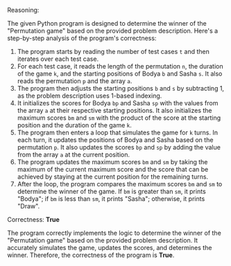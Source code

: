 Reasoning:

The given Python program is designed to determine the winner of the "Permutation game" based on the provided problem description. Here's a step-by-step analysis of the program's correctness:

1.  The program starts by reading the number of test cases `t` and then iterates over each test case.
2.  For each test case, it reads the length of the permutation `n`, the duration of the game `k`, and the starting positions of Bodya `b` and Sasha `s`. It also reads the permutation `p` and the array `a`.
3.  The program then adjusts the starting positions `b` and `s` by subtracting 1, as the problem description uses 1-based indexing.
4.  It initializes the scores for Bodya `bp` and Sasha `sp` with the values from the array `a` at their respective starting positions. It also initializes the maximum scores `bm` and `sm` with the product of the score at the starting position and the duration of the game `k`.
5.  The program then enters a loop that simulates the game for `k` turns. In each turn, it updates the positions of Bodya and Sasha based on the permutation `p`. It also updates the scores `bp` and `sp` by adding the value from the array `a` at the current position.
6.  The program updates the maximum scores `bm` and `sm` by taking the maximum of the current maximum score and the score that can be achieved by staying at the current position for the remaining turns.
7.  After the loop, the program compares the maximum scores `bm` and `sm` to determine the winner of the game. If `bm` is greater than `sm`, it prints "Bodya"; if `bm` is less than `sm`, it prints "Sasha"; otherwise, it prints "Draw".

Correctness: **True**

The program correctly implements the logic to determine the winner of the "Permutation game" based on the provided problem description. It accurately simulates the game, updates the scores, and determines the winner. Therefore, the correctness of the program is **True**.